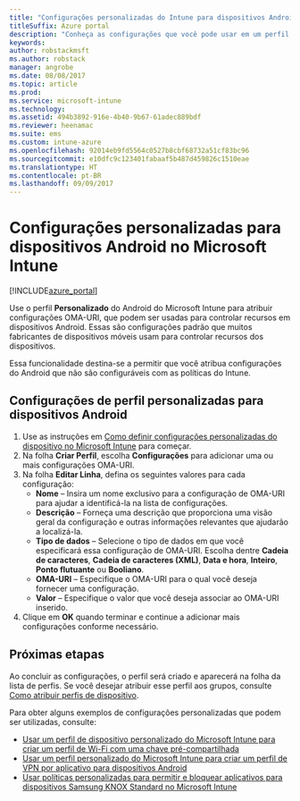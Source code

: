 ```yaml
---
title: "Configurações personalizadas do Intune para dispositivos Android"
titleSuffix: Azure portal
description: "Conheça as configurações que você pode usar em um perfil personalizado do Android."
keywords: 
author: robstackmsft
ms.author: robstack
manager: angrobe
ms.date: 08/08/2017
ms.topic: article
ms.prod: 
ms.service: microsoft-intune
ms.technology: 
ms.assetid: 494b3892-916e-4b40-9b67-61adec889bdf
ms.reviewer: heenamac
ms.suite: ems
ms.custom: intune-azure
ms.openlocfilehash: 92014eb9fd5564c0527b8cbf68732a51cf83bc96
ms.sourcegitcommit: e10dfc9c123401fabaaf5b487d459826c1510eae
ms.translationtype: HT
ms.contentlocale: pt-BR
ms.lasthandoff: 09/09/2017
---
```

# <a name="custom-settings-for-android-devices-in-microsoft-intune"></a>Configurações personalizadas para dispositivos Android no Microsoft Intune

[!INCLUDE[azure_portal](./includes/azure_portal.md)]

Use o perfil **Personalizado** do Android do Microsoft Intune para atribuir configurações OMA-URI, que podem ser usadas para controlar recursos em dispositivos Android. Essas são configurações padrão que muitos fabricantes de dispositivos móveis usam para controlar recursos dos dispositivos.

Essa funcionalidade destina-se a permitir que você atribua configurações do Android que não são configuráveis com as políticas do Intune.

## <a name="custom-profile-settings-for-android-devices"></a>Configurações de perfil personalizadas para dispositivos Android

1. Use as instruções em [Como definir configurações personalizadas do dispositivo no Microsoft Intune](custom-settings-configure.md) para começar.
2. Na folha **Criar Perfil**, escolha **Configurações** para adicionar uma ou mais configurações OMA-URI.
3. Na folha **Editar Linha**, defina os seguintes valores para cada configuração:
    - **Nome** – Insira um nome exclusivo para a configuração de OMA-URI para ajudar a identificá-la na lista de configurações.
    - **Descrição** – Forneça uma descrição que proporciona uma visão geral da configuração e outras informações relevantes que ajudarão a localizá-la.
    - **Tipo de dados** – Selecione o tipo de dados em que você especificará essa configuração de OMA-URI. Escolha dentre **Cadeia de caracteres**, **Cadeia de caracteres (XML)**, **Data e hora**, **Inteiro**, **Ponto flutuante** ou **Booliano**.
    - **OMA-URI** – Especifique o OMA-URI para o qual você deseja fornecer uma configuração.
    - **Valor** – Especifique o valor que você deseja associar ao OMA-URI inserido.
4. Clique em **OK** quando terminar e continue a adicionar mais configurações conforme necessário.

## <a name="next-steps"></a>Próximas etapas

Ao concluir as configurações, o perfil será criado e aparecerá na folha da lista de perfis. Se você desejar atribuir esse perfil aos grupos, consulte [Como atribuir perfis de dispositivo](device-profile-assign.md).

Para obter alguns exemplos de configurações personalizadas que podem ser utilizadas, consulte:

- [Usar um perfil de dispositivo personalizado do Microsoft Intune para criar um perfil de Wi-Fi com uma chave pré-compartilhada](/intune/wi-fi-profile-shared-key)
- [Usar um perfil personalizado do Microsoft Intune para criar um perfil de VPN por aplicativo para dispositivos Android](/intune/android-pulse-secure-per-app-vpn)
- [Usar políticas personalizadas para permitir e bloquear aplicativos para dispositivos Samsung KNOX Standard no Microsoft Intune](/intune/samsung-knox-apps-allow-block)
